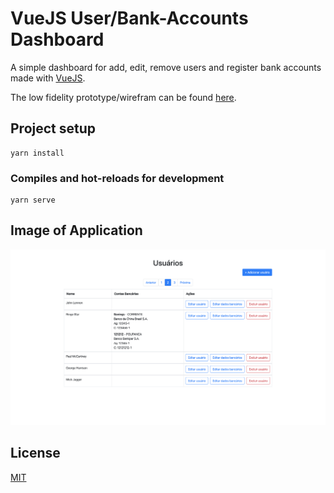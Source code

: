 # VueJS User/Bank-Accounts Dashboard

A simple dashboard for add, edit, remove users and register bank accounts made with [VueJS](https://vuejs.org/v2/guide/). 

The low fidelity prototype/wirefram can be found [here](https://www.figma.com/file/wjzQWLQGB4nqJtNx1LfdDo/cm2tech?node-id=0%3A1).

## Project setup
```
yarn install
```

### Compiles and hot-reloads for development
```
yarn serve
```

## Image of Application
![Diagram](https://github.com/luiz-ortega/vue-user-bank_account/blob/master/dashboard_tela.png)

## License
[MIT](https://choosealicense.com/licenses/mit/)

